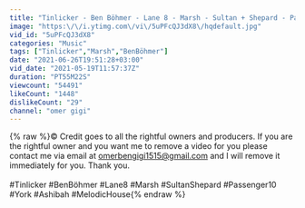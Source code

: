 ```yaml
---
title: "Tinlicker - Ben Böhmer - Lane 8 - Marsh - Sultan + Shepard - Passenger 10 (Omer Gigi Set)"
image: "https:\/\/i.ytimg.com\/vi\/5uPFcQJ3dX8\/hqdefault.jpg"
vid_id: "5uPFcQJ3dX8"
categories: "Music"
tags: ["Tinlicker","Marsh","BenBöhmer"]
date: "2021-06-26T19:51:28+03:00"
vid_date: "2021-05-19T11:57:37Z"
duration: "PT55M22S"
viewcount: "54491"
likeCount: "1448"
dislikeCount: "29"
channel: "omer gigi"
---
```

{% raw %}© Credit goes to all the rightful owners and producers. If you are the rightful owner and you want me to remove a video for you please contact me via email at omerbengigi1515@gmail.com and I will remove it immediately for you. Thank you.<br /><br />#Tinlicker #BenBöhmer #Lane8 #Marsh #SultanShepard #Passenger10<br />#York #Ashibah #MelodicHouse{% endraw %}
